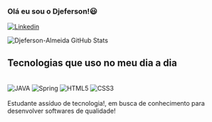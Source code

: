 ### Olá eu sou o Djeferson!😃
[![Linkedin](https://img.shields.io/badge/LinkedIn-0077B5?style=for-the-badge&logo=linkedin&logoColor=white)](https://www.linkedin.com/in/djeferson-almeida-b37932217/)

![Djeferson-Almeida GitHub Stats](https://github-readme-stats.vercel.app/api?username=Djeferson-Almeida&show_icons=true&theme=radical)

## Tecnologias que uso no meu dia a dia

<div style= "display: inline_block"><br/> 
<img align="center" alt= "JAVA" src ="https://img.shields.io/badge/Java-ED8B00?style=for-the-badge&logo=openjdk&logoColor=white">
<img align="center" alt= "Spring" src ="https://img.shields.io/badge/Spring-6DB33F?style=for-the-badge&logo=spring&logoColor=white">

<img align="center" alt= "HTML5" src ="https://img.shields.io/badge/HTML5-E34F26?style=for-the-badge&logo=html5&logoColor=white">
<img align="center" alt= "CSS3" src ="https://img.shields.io/badge/CSS3-1572B6?style=for-the-badge&logo=css3&logoColor=white">
</div>
<br/>
Estudante assíduo de tecnologia!, em busca de conhecimento para desenvolver softwares de qualidade!


